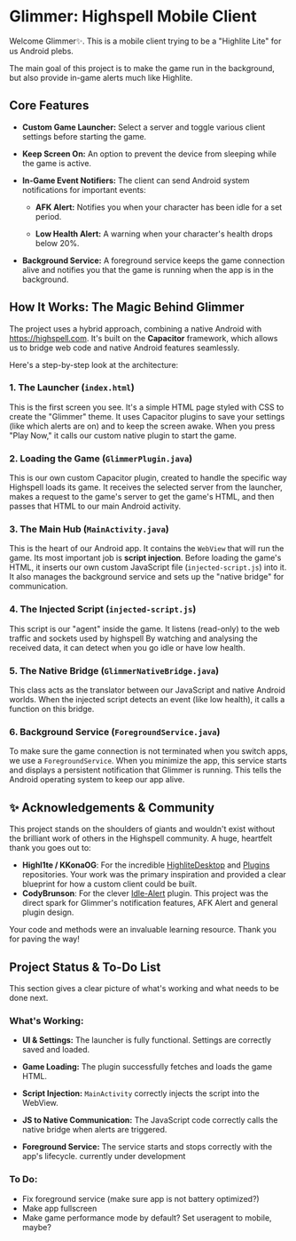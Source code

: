 # Glimmer: Highspell Mobile Client

Welcome Glimmer✨. This is a mobile client trying to be a "Highlite Lite" for us Android plebs. 

The main goal of this project is to make the game run in the background, but also provide in-game alerts much like Highlite. 


## Core Features

*   **Custom Game Launcher:** Select a server and toggle various client settings before starting the game.
    
*   **Keep Screen On:** An option to prevent the device from sleeping while the game is active.
    
*   **In-Game Event Notifiers:** The client can send Android system notifications for important events:
    
    *   **AFK Alert:** Notifies you when your character has been idle for a set period.
        
    *   **Low Health Alert:** A warning when your character's health drops below 20%.
        
*   **Background Service:** A foreground service keeps the game connection alive and notifies you that the game is running when the app is in the background.
    


## How It Works: The Magic Behind Glimmer


The project uses a hybrid approach, combining a native Android with https://highspell.com. It's built on the **Capacitor** framework, which allows us to bridge web code and native Android features seamlessly.

Here's a step-by-step look at the architecture:

### 1\. The Launcher (`index.html`)



This is the first screen you see. It's a simple HTML page styled with CSS to create the "Glimmer" theme. It uses Capacitor plugins to save your settings (like which alerts are on) and to keep the screen awake. When you press "Play Now," it calls our custom native plugin to start the game.

### 2\. Loading the Game (`GlimmerPlugin.java`)



This is our own custom Capacitor plugin, created to handle the specific way Highspell loads its game. It receives the selected server from the launcher, makes a request to the game's server to get the game's HTML, and then passes that HTML to our main Android activity.

### 3\. The Main Hub (`MainActivity.java`)



This is the heart of our Android app. It contains the `WebView` that will run the game. Its most important job is **script injection**. Before loading the game's HTML, it inserts our own custom JavaScript file (`injected-script.js`) into it. It also manages the background service and sets up the "native bridge" for communication.

### 4\. The Injected Script (`injected-script.js`)


This script is our "agent" inside the game. It listens (read-only) to the web traffic and sockets used by highspell  By watching and analysing the received data, it can detect when you go idle or have low health.

### 5\. The Native Bridge (`GlimmerNativeBridge.java`)


This class acts as the translator between our JavaScript and native Android worlds. When the injected script detects an event (like low health), it calls a function on this bridge. 

### 6\. Background Service (`ForegroundService.java`)


To make sure the game connection is not terminated when you switch apps, we use a `ForegroundService`. When you minimize the app, this service starts and displays a persistent notification that Glimmer is running. This tells the Android operating system to keep our app alive.



## ✨ Acknowledgements & Community



This project stands on the shoulders of giants and wouldn't exist without the brilliant work of others in the Highspell community. A huge, heartfelt thank you goes out to:

*   **Highl1te / KKonaOG**: For the incredible [HighliteDesktop](https://github.com/Highl1te/HighliteDesktop/) and [Plugins](https://github.com/Highl1te/Plugins) repositories. Your work was the primary inspiration and provided a clear blueprint for how a custom client could be built.
*   **CodyBrunson**: For the clever [Idle-Alert](https://github.com/CodyBrunson/Idle-Alert) plugin. This project was the direct spark for Glimmer's notification features, AFK Alert and general plugin design.

Your code and methods were an invaluable learning resource. Thank you for paving the way!


## Project Status & To-Do List



This section gives a clear picture of what's working and what needs to be done next.

### What's Working:



*   **UI & Settings:** The launcher is fully functional. Settings are correctly saved and loaded.
    
*   **Game Loading:** The plugin successfully fetches and loads the game HTML.
    
*   **Script Injection:** `MainActivity` correctly injects the script into the WebView.
    
*   **JS to Native Communication:** The JavaScript code correctly calls the native bridge when alerts are triggered.
    
*   **Foreground Service:** The service starts and stops correctly with the app's lifecycle. currently under development
    
### To Do:
* Fix foreground service (make sure app is not battery optimized?)
* Make app fullscreen
* Make game performance mode by default? Set useragent to mobile, maybe?
